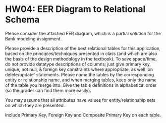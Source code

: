 # HW04: EER Diagram to Relational Schema

Please consider the attached EER diagram, which is a partial solution for the Bank modeling assignment.

Please provide a description of the best relational tables for this application, based on the principles/techniques presented in class (and which are also the basis of the design methodology in the textbook). To save space/time, do not provide datatype descriptions of columns; just give primary key, unique, not null, & foreign key constraints where appropriate, as well 'on delete/update' statements. Please name the tables by the corresponding entity or relationship name, and when merging tables, keep only the name of the table you merge into. Give the table definitions in alphabetical order (so the grader can find them more easily).

You may assume that all attributes have values for entity/relationship sets on which they are presented.

Include Primary Key, Foreign Key and Composite Primary Key on each table.